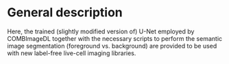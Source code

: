 # General description
Here, the trained (slightly modified version of) U-Net employed by COMBImageDL 
together with the necessary scripts to perform the semantic image segmentation 
(foreground vs. background) are provided to be used with new label-free 
live-cell imaging libraries. 

